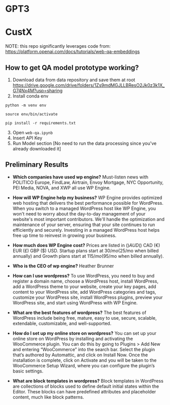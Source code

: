 # GPT3

# CustX

NOTE: this repo significantly leverages code from: https://platform.openai.com/docs/tutorials/web-qa-embeddings

## How to get QA model prototype working?

1. Download data from data repository and save them at root
   https://drive.google.com/drive/folders/1Zs9mdMGJLLBResO2Jk0z3k1X_G74Nx4M?usp=sharing
2. Install conda env

```
python -m venv env

source env/bin/activate

pip install -r requirements.txt
```

3. Open `web-qa.ipynb`
4. Insert API Key
5. Run Model section [No need to run the data processing since you've already downloaded it]


## Preliminary Results

- **Which companies have used wp engine?**
Must-listen news with POLITICO Europe, FindLaw, Airtrain, Envoy Mortgage, NYC Opportunity, PEI Media, NOVA, and XWP all use WP Engine.

- **How will WP Engine help my business?**
WP Engine provides optimized web hosting that delivers the best performance possible for WordPress. When you switch to a managed WordPress host like WP Engine, you won't need to worry about the day-to-day management of your website's most important contributors. We'll handle the optimization and maintenance of your server, ensuring that your site continues to run efficiently and securely. Investing in a managed WordPress host helps free up time to reinvest in growing your business.

- **How much does WP Engine cost?**
Prices are listed in ($) AUD ($) CAD (€) EUR (£) GBP ($) USD. Startup plans start at $30/mo ($25/mo when billed annually) and Growth plans start at $115/mo ($95/mo when billed annually).

- **Who is the CEO of wp engine?**
Heather Brunner

- **How can I use wordpress?**
To use WordPress, you need to buy and register a domain name, choose a WordPress host, install WordPress, add a WordPress theme to your website, create your key pages, add content to your WordPress site, add WordPress categories and tags, customize your WordPress site, install WordPress plugins, preview your WordPress site, and start using WordPress with WP Engine.

- **What are the best features of wordpress?**
The best features of WordPress include being free, mature, easy to use, secure, scalable, extendable, customizable, and well-supported.

- **How do I set up my online store on wordpress?**
You can set up your online store on WordPress by installing and activating the WooCommerce plugin. You can do this by going to Plugins > Add New and entering “WooCommerce” into the search bar. Select the plugin that’s authored by Automattic, and click on Install Now. Once the installation is complete, click on Activate and you will be taken to the WooCommerce Setup Wizard, where you can configure the plugin’s basic settings.

- **What are block templates in wordpress?**
Block templates in WordPress are collections of blocks used to define default initial states within the Editor. These blocks can have predefined attributes and placeholder content, much like block patterns.
